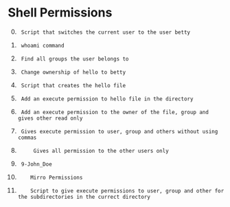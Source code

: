# Shell Permissions 

0.		Script that switches the current user to the user betty

1.		whoami command

2. 		Find all groups the user belongs to

3. 		Change ownership of hello to betty 

4. 		Script that creates the hello file  

5. 		Add an execute permission to hello file in the directory  

6. 		Add an execute permission to the owner of the file, group and gives other read only

7. 		Gives execute permission to user, group and others without using commas

8.  		Gives all permission to the other users only

9. 		9-John_Doe

10. 		Mirro Permissions 

11. 		Script to give execute permissions to user, group and other for the subdirectories in the currect directory